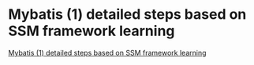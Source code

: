 # Mybatis (1) detailed steps based on SSM framework learning
[Mybatis (1) detailed steps based on SSM framework learning](https://aiwithcloud.com/2022/09/19/mybatis_1_detailed_steps_based_on_ssm_framework_learning/)